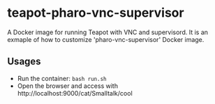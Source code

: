 # teapot-pharo-vnc-supervisor

A Docker image for running Teapot with VNC and supervisord.
It is an exmaple of how to customize 'pharo-vnc-supervisor' Docker image.

## Usages

- Run the container: `bash run.sh`
- Open the browser and access with http://localhost:9000/cat/Smalltalk/cool
